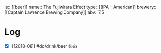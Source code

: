 is:: [[beer]]
name:: The Fujiwhara Effect
type:: [[IPA - American]]
brewery:: [[Captain Lawrence Brewing Company]]
abv:: 7.5

# Log
- [x] [[2018-08]] #do/drink/beer 👍👍
